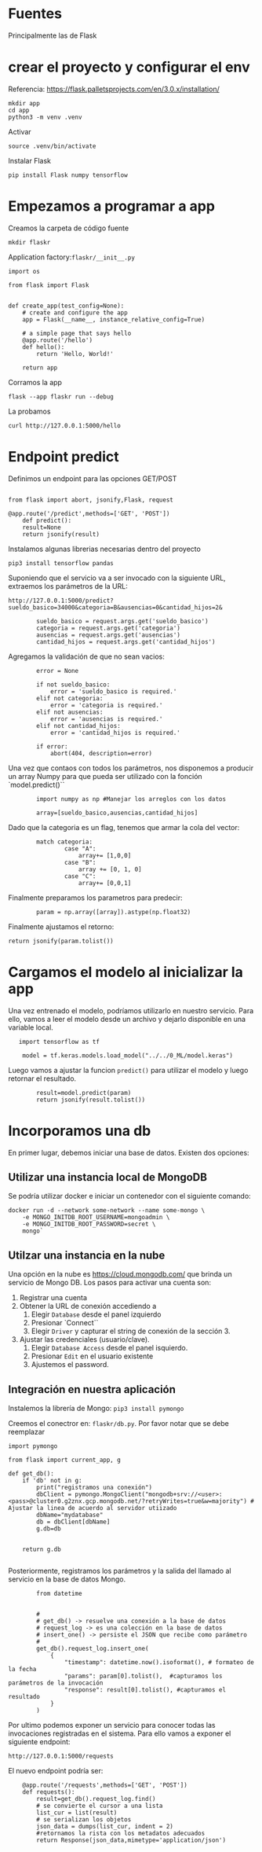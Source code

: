 # Fuentes

Principalmente las de Flask

# crear el proyecto y configurar el env
Referencia: https://flask.palletsprojects.com/en/3.0.x/installation/
```
mkdir app
cd app
python3 -m venv .venv
```

Activar

``source .venv/bin/activate``

Instalar Flask

``pip install Flask numpy tensorflow``

# Empezamos a programar a app

Creamos la carpeta de código fuente

``mkdir flaskr``

Application factory:`flaskr/__init__.py`


```
import os

from flask import Flask


def create_app(test_config=None):
    # create and configure the app
    app = Flask(__name__, instance_relative_config=True)
    
    # a simple page that says hello
    @app.route('/hello')
    def hello():
        return 'Hello, World!'

    return app
```



Corramos la app

`flask --app flaskr run --debug`

La probamos

`curl http://127.0.0.1:5000/hello`

# Endpoint predict

Definimos un endpoint para las opciones GET/POST

```

from flask import abort, jsonify,Flask, request

@app.route('/predict',methods=['GET', 'POST'])
    def predict():
    result=None
    return jsonify(result)

```

Instalamos algunas librerias necesarias dentro del proyecto
```
pip3 install tensorflow pandas
```

Suponiendo que el servicio va a ser invocado con la siguiente URL, extraemos los parámetros de la URL:

`http://127.0.0.1:5000/predict?sueldo_basico=34000&categoria=B&ausencias=0&cantidad_hijos=2&`

```
        sueldo_basico = request.args.get('sueldo_basico')
        categoria = request.args.get('categoria')
        ausencias = request.args.get('ausencias')
        cantidad_hijos = request.args.get('cantidad_hijos')
```

Agregamos la validación de que no sean vacios:

```
        error = None

        if not sueldo_basico:
            error = 'sueldo_basico is required.'
        elif not categoria:
            error = 'categoria is required.'
        elif not ausencias:
            error = 'ausencias is required.'
        elif not cantidad_hijos:
            error = 'cantidad_hijos is required.'

        if error:
            abort(404, description=error) 
```

Una vez que contaos con todos los parámetros, nos disponemos a producir un array Numpy para que pueda ser utilizado con la fonción `model.predict()``

```
        import numpy as np #Manejar los arreglos con los datos
        
        array=[sueldo_basico,ausencias,cantidad_hijos]
```

Dado que la categoria es un flag, tenemos que armar la cola del vector:
```
        match categoria:
                case "A":
                    array+= [1,0,0]
                case "B":
                    array += [0, 1, 0]
                case "C":
                    array+= [0,0,1]
```

Finalmente preparamos los parametros para predecir:
```
        param = np.array([array]).astype(np.float32)

```



Finalmente ajustamos el retorno:

```
return jsonify(param.tolist())

```

# Cargamos el modelo al inicializar la app

Una vez entrenado el modelo, podríamos utilizarlo en nuestro servicio. Para ello, vamos a leer el modelo desde un archivo y dejarlo disponible en una variable local.

```
   import tensorflow as tf

    model = tf.keras.models.load_model("../../0_ML/model.keras")
```

Luego vamos a ajustar la funcion `predict()` para utilizar el modelo y luego retornar el resultado.

```
        result=model.predict(param)
        return jsonify(result.tolist())

```


# Incorporamos una db

En primer lugar, debemos iniciar una base de datos. Existen dos opciones:

## Utilizar una instancia local de MongoDB

Se podría utilizar docker e iniciar un contenedor con el siguiente comando:

```
docker run -d --network some-network --name some-mongo \
	-e MONGO_INITDB_ROOT_USERNAME=mongoadmin \
	-e MONGO_INITDB_ROOT_PASSWORD=secret \
	mongo`
```

## Utilzar una instancia en la nube

Una opción en la nube es https://cloud.mongodb.com/ que brinda un servicio de Mongo DB.
Los pasos para activar una cuenta son:

1. Registrar una cuenta
2. Obtener la URL de conexión accediendo a
    1. Elegir `Database` desde el panel izquierdo
    2. Presionar `Connect``
    3. Elegir `Driver` y capturar el string de conexión de la sección 3.
3. Ajustar las credenciales (usuario/clave).
    1. Elegir `Database Access` desde el panel isquierdo.
    2. Presionar `Edit` en el usuario existente
    3. Ajustemos el password.

## Integración en nuestra aplicación

Instalemos la librería de Mongo: `pip3 install pymongo`

Creemos el conectror en: `flaskr/db.py`. Por favor notar que se debe reemplazar


```
import pymongo

from flask import current_app, g

def get_db():
    if 'db' not in g:
        print("registramos una conexión")
        dbClient = pymongo.MongoClient("mongodb+srv://<user>:<pass>@cluster0.g2znx.gcp.mongodb.net/?retryWrites=true&w=majority") # Ajustar la linea de acuerdo al servidor utiizado
        dbName="mydatabase"
        db = dbClient[dbName]
        g.db=db
            

    return g.db


```

Posteriormente, registramos los parámetros y la salida del llamado al servicio en la base de datos Mongo.

```
        from datetime 


        #
        # get_db() -> resuelve una conexión a la base de datos
        # request_log -> es una colección en la base de datos
        # insert_one() -> persiste el JSON que recibe como parámetro
        #
        get_db().request_log.insert_one( 
            {
                "timestamp": datetime.now().isoformat(), # formateo de la fecha
                "params": param[0].tolist(),  #capturamos los parámetros de la invocación
                "response": result[0].tolist(), #capturamos el resultado
            }
        )
```

Por ultimo podemos exponer un servicio para conocer todas las invocaciones registradas en el sistema. Para ello vamos a exponer el siguiente endpoint:

`http://127.0.0.1:5000/requests`

El nuevo endpoint podría ser:
```
    @app.route('/requests',methods=['GET', 'POST'])
    def requests():
        result=get_db().request_log.find()
        # se convierte el cursor a una lista
        list_cur = list(result)         
        # se serializan los objetos
        json_data = dumps(list_cur, indent = 2)  
        #retornamos la rista con los metadatos adecuados
        return Response(json_data,mimetype='application/json')



```